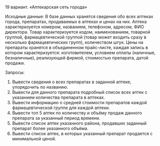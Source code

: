 19 вариант. «Аптекарская сеть города»

Исходные данные:
В базе данных хранятся сведения обо всех аптеках города, препаратах, 
продаваемых в аптеках и ценах на них. Аптека характеризуется номером, 
названием, телефоном, адресом, ФИО директора. Товар характеризуется кодом, 
наименованием, товарной группой, фармацевтической группой (товар может 
входить сразу в несколько фармацевтических групп), количеством штук. Цены на 
препараты хранятся в объединенном прайс-листе, каждая запись в котором 
характеризуется: изготовителем, условием оплаты (наличные, безналичные), 
реализующей фирмой, стоимостью препарата, датой продажи.

Запросы:
1) Вывести сведения о всех препаратах в заданной аптеке, упорядочить по 
названию.
2) Вывести для данного препарата подробный список всех аптек с указанием 
количества препарата в аптеках.
3) Вывести информацию о средней стоимости препаратов каждой 
фармацевтической группе для каждой аптеки.
4) Вывести топ 5 аптек по количеству и объёму продаж данного препарата за 
указанный период времени.
5) Вывести список аптек указанного района, продавших заданный препарат 
более указанного объёма.
6) Вывести список аптек, в которых указанный препарат продается с 
минимальной ценой.
